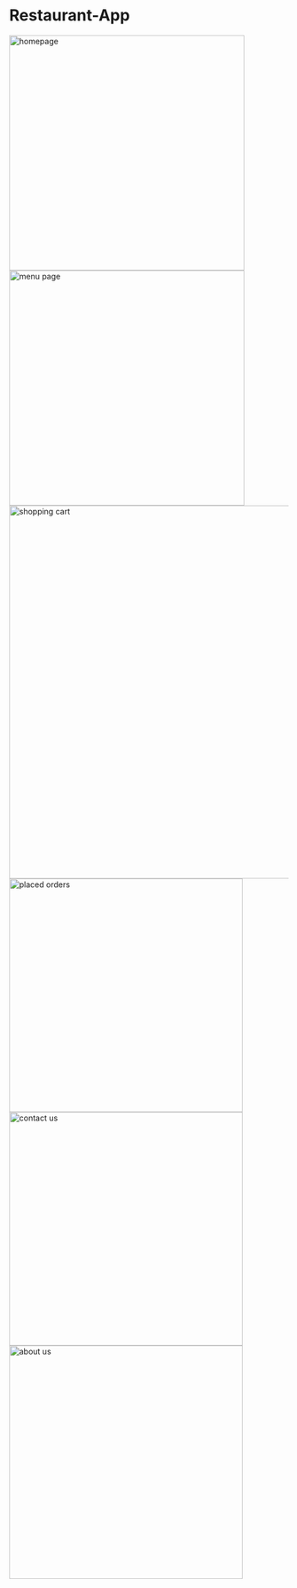 # Restaurant-App

<img width="424" alt="homepage" src="https://user-images.githubusercontent.com/117504514/210905668-f357ea35-ab75-4640-b3f5-daaaab0ce5b2.png"><img width="424" alt="menu page" src="https://user-images.githubusercontent.com/117504514/210905679-605cdd5b-1762-4356-8371-15b0944f2c7b.png">
<img width="673" alt="shopping cart" src="https://user-images.githubusercontent.com/117504514/210905696-f3b04bef-d8d3-4f02-9166-d19ee4bcd084.png">
<img width="421" alt="placed orders" src="https://user-images.githubusercontent.com/117504514/210905709-ceee996b-20fb-4a55-9e5a-5a222fa5973e.png">
<img width="421" alt="contact us" src="https://user-images.githubusercontent.com/117504514/210905712-aa7af1ef-a015-455d-83c3-2b0e8678c8cd.png">
<img width="421" alt="about us" src="https://user-images.githubusercontent.com/117504514/210905718-6ceacbe2-3b95-40c7-b01a-a843a5f1cdd8.png">
